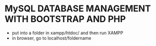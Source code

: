 # MySQL DATABASE MANAGEMENT WITH BOOTSTRAP AND PHP

- put into a folder in xampp/htdoc/ and then run XAMPP
- in browser, go to localhost/foldername
